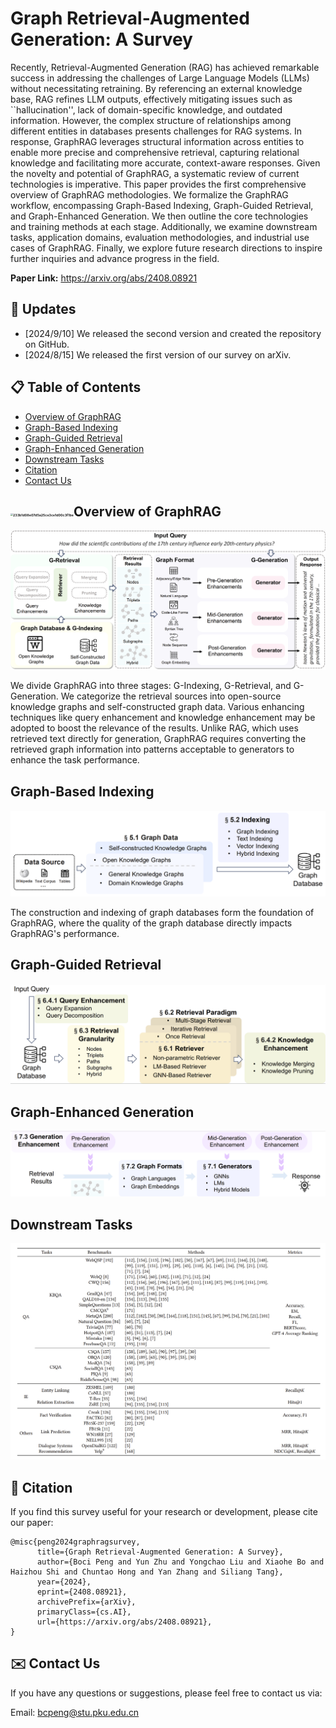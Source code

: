 # Graph Retrieval-Augmented Generation: A Survey

Recently, Retrieval-Augmented Generation (RAG) has achieved remarkable success in addressing the challenges of Large Language Models (LLMs) without necessitating retraining. By referencing an external knowledge base, RAG refines LLM outputs, effectively mitigating issues such as ``hallucination'', lack of domain-specific knowledge, and outdated information. However, the complex structure of relationships among different entities in databases presents challenges for RAG systems. In response, GraphRAG leverages structural information across entities to enable more precise and comprehensive retrieval, capturing relational knowledge and facilitating more accurate, context-aware responses. Given the novelty and potential of GraphRAG, a systematic review of current technologies is imperative. This paper provides the first comprehensive overview of GraphRAG methodologies. We formalize the GraphRAG workflow, encompassing Graph-Based Indexing, Graph-Guided Retrieval, and Graph-Enhanced Generation. We then outline the core technologies and training methods at each stage. Additionally, we examine downstream tasks, application domains, evaluation methodologies, and industrial use cases of GraphRAG. Finally, we explore future research directions to inspire further inquiries and advance progress in the field.

**Paper Link:** https://arxiv.org/abs/2408.08921

## 📆 Updates

- [2024/9/10] We released the second version and created the repository on GitHub.
- [2024/8/15] We released the first version of our survey on arXiv.

## 📋 Table of Contents

- [Overview of GraphRAG](#overview)
- [Graph-Based Indexing](#indexing)
- [Graph-Guided Retrieval](#retrieval)
- [Graph-Enhanced Generation](#generation)
- [Downstream Tasks](#tasks)
- [Citation](#citation)
- [Contact Us](#contact)

## <a name="overview"><img src="E:\WeChat\WeChat Files\wxid_fe41735jth0q12\FileStorage\Temp\233b1d08e07d5a25ce3ce1d00c3f1be.png" alt="233b1d08e07d5a25ce3ce1d00c3f1be" style="zoom:25%;" />Overview of GraphRAG

![overview](figure/overview.png)

We divide GraphRAG into three stages: G-Indexing, G-Retrieval, and G-Generation. We categorize the retrieval sources into open-source knowledge graphs and self-constructed graph data. Various enhancing techniques like query enhancement and knowledge enhancement may be adopted to boost the relevance of the results. Unlike RAG, which uses retrieved text directly for generation, GraphRAG requires converting the retrieved graph information into patterns acceptable to generators to enhance the task performance.

## <a name="indexing">Graph-Based Indexing

![indexing](figure/indexing.png)

The construction and indexing of graph databases form the foundation of GraphRAG, where the quality of the graph database directly impacts GraphRAG's performance. 



## <a name="retrieval">Graph-Guided Retrieval

![retrieval](figure/retrieval.png)



## <a name="generation">Graph-Enhanced Generation

![generation](figure/generation.png)



## <a name="tasks">Downstream Tasks

![tasks](figure/tasks.png)

## <a name="citation">🔗 Citation

If you find this survey useful for your research or development, please cite our paper:

```
@misc{peng2024graphragsurvey,
      title={Graph Retrieval-Augmented Generation: A Survey}, 
      author={Boci Peng and Yun Zhu and Yongchao Liu and Xiaohe Bo and Haizhou Shi and Chuntao Hong and Yan Zhang and Siliang Tang},
      year={2024},
      eprint={2408.08921},
      archivePrefix={arXiv},
      primaryClass={cs.AI},
      url={https://arxiv.org/abs/2408.08921}, 
}
```

## <a name="contact">✉️ Contact Us

If you have any questions or suggestions, please feel free to contact us via:

Email: bcpeng@stu.pku.edu.cn

